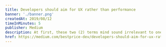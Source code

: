 ```yaml
---
title: Developers should aim for UX rather than performance
banner: './banner.png'
createdAt: 2019/08/12
timeInMinutes: 5
publisher: Medium
description: At first, these two (2) terms mind sound irrelevant to one another. After all UX (User Experience) is a different specialty and can’t be directly related to engineering, or can it?
href: https://medium.com/bestprice-dev/developers-should-aim-for-ux-rather-than-performance-1776f71a5070
---
```

